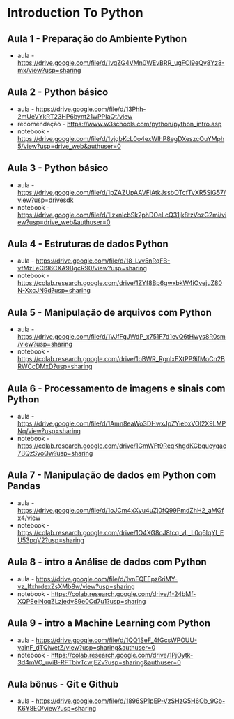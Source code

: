 # Introduction To Python

## Aula 1 - Preparação do Ambiente Python
- aula - https://drive.google.com/file/d/1vqZG4VMn0WEvBRR_ugFOl9eQv8Yz8-mx/view?usp=sharing

## Aula 2 - Python básico
- aula - https://drive.google.com/file/d/13Phh-2mUeVYkRT23HP6bynt21wPPIaQt/view
- recomendação - https://www.w3schools.com/python/python_intro.asp
- notebook - https://drive.google.com/file/d/1vjqbKcL0o4exWIhP8egDXeszcOuYMph5/view?usp=drive_web&authuser=0

## Aula 3 - Python básico
- aula - https://drive.google.com/file/d/1pZAZUpAAVFjAtkJssbOTcfTyXR5SiG57/view?usp=drivesdk
- notebook - https://drive.google.com/file/d/1IzxnlcbSk2phDOeLcQ31jk8tzVozG2mi/view?usp=drive_web&authuser=0

## Aula 4 - Estruturas de dados Python
- aula - https://drive.google.com/file/d/18_Lvv5nRqFB-vfMzLeCI96CXA9BgcR90/view?usp=sharing
- notebook - https://colab.research.google.com/drive/1ZYf8Bp6gwxbkW4iOvejuZ80N-XxcJN9d?usp=sharing

## Aula 5 - Manipulação de arquivos com Python
- aula - https://drive.google.com/file/d/1VJfFgJWdP_x751F7d1evQ6tHwys8R0sm/view?usp=sharing
- notebook - https://colab.research.google.com/drive/1bBWR_RgnlxFXtPP9ifMoCn2BRWCcDMxD?usp=sharing

## Aula 6 - Processamento de imagens e sinais com Python
- aula - https://drive.google.com/file/d/1Amn8eaWo3DHwxJpZYiebxVOl2X9LMPNq/view?usp=sharing
- notebook - https://colab.research.google.com/drive/1GmWFt9ReqKhgdKCbqueyqac7BQzSvoQw?usp=sharing

## Aula 7 - Manipulação de dados em Python com Pandas
- aula - https://drive.google.com/file/d/1oJCm4xXyu4uZj0fQ99PmdZhH2_aMGfx4/view
- notebook - https://colab.research.google.com/drive/1O4XG8cJ8tcq_vL_L0q6IqYI_EU53pqV2?usp=sharing

## Aula 8 - intro a Análise de dados com Python
- aula - https://drive.google.com/file/d/1vnFQEEpz6riMY-vz_IfxhrdexZsXMb8w/view?usp=sharing
- notebook - https://colab.research.google.com/drive/1-24bMf-XQPEeINoqZLzjedvS9e0Cd7u1?usp=sharing

## Aula 9 - intro a Machine Learning com Python
- aula - https://drive.google.com/file/d/1QQ1SeF_4fGcsWPOUU-yainF_dTQlwetZ/view?usp=sharing&authuser=0
- notebook - https://colab.research.google.com/drive/1PjOytk-3d4mVO_uviB-RFTbivTcwjEZv?usp=sharing&authuser=0

## Aula bônus - Git e Github
- aula - https://drive.google.com/file/d/1896SP1pEP-VzSHzG5H6Ob_9Gb-K6Y8EQ/view?usp=sharing
